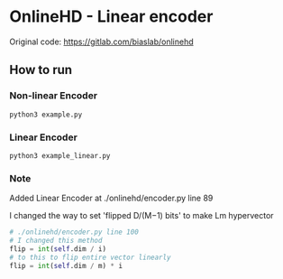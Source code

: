# OnlineHD - Linear encoder
Original code: https://gitlab.com/biaslab/onlinehd

## How to run

### Non-linear Encoder
```
python3 example.py
```
### Linear Encoder
```
python3 example_linear.py
```

### Note
Added Linear Encoder at ./onlinehd/encoder.py line 89

I changed the way to set 'flipped D/(M−1) bits' to make Lm hypervector
```python
# ./onlinehd/encoder.py line 100
# I changed this method
flip = int(self.dim / i)
# to this to flip entire vector linearly
flip = int(self.dim / m) * i
```

